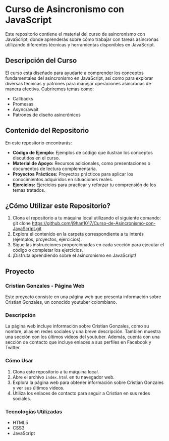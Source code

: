 # Curso de Asincronismo con JavaScript

Este repositorio contiene el material del curso de asincronismo con JavaScript, donde aprenderás sobre cómo trabajar con tareas asíncronas utilizando diferentes técnicas y herramientas disponibles en JavaScript.

## Descripción del Curso

El curso está diseñado para ayudarte a comprender los conceptos fundamentales del asincronismo en JavaScript, así como para explorar diversas técnicas y patrones para manejar operaciones asíncronas de manera efectiva. Cubriremos temas como:

- Callbacks
- Promesas
- Async/await
- Patrones de diseño asincrónicos

## Contenido del Repositorio

En este repositorio encontrarás:

- **Código de Ejemplo:** Ejemplos de código que ilustran los conceptos discutidos en el curso.
- **Material de Apoyo:** Recursos adicionales, como presentaciones o documentos de lectura complementaria.
- **Proyectos Prácticos:** Proyectos prácticos para aplicar los conocimientos adquiridos en situaciones reales.
- **Ejercicios:** Ejercicios para practicar y reforzar tu comprensión de los temas tratados.

## ¿Cómo Utilizar este Repositorio?

1. Clona el repositorio a tu máquina local utilizando el siguiente comando: git clone https://github.com/j9han1017/Curso-de-Asincronismo-con-JavaScript.git
2. Explora el contenido en la carpeta correspondiente a tu interés (ejemplos, proyectos, ejercicios).
3. Sigue las instrucciones proporcionadas en cada sección para ejecutar el código o completar los ejercicios.
4. ¡Disfruta aprendiendo sobre el asincronismo en JavaScript!

## Proyecto 
### Cristian Gonzales - Página Web
Este proyecto consiste en una página web que presenta información sobre Cristian Gonzales, un conocido youtuber colombiano.

### Descripción
La página web incluye información sobre Cristian Gonzales, como su nombre, alias en redes sociales y una breve descripción. También muestra una sección con los últimos videos del youtuber. Además, cuenta con una sección de contacto que incluye enlaces a sus perfiles en Facebook y Twitter.

### Cómo Usar

1. Clona este repositorio a tu máquina local.
2. Abre el archivo `index.html` en tu navegador web.
3. Explora la página web para obtener información sobre Cristian Gonzales y ver sus últimos videos.
4. Utiliza los enlaces de contacto para seguir a Cristian en sus redes sociales.

### Tecnologías Utilizadas

- HTML5
- CSS3
- JavaScript





